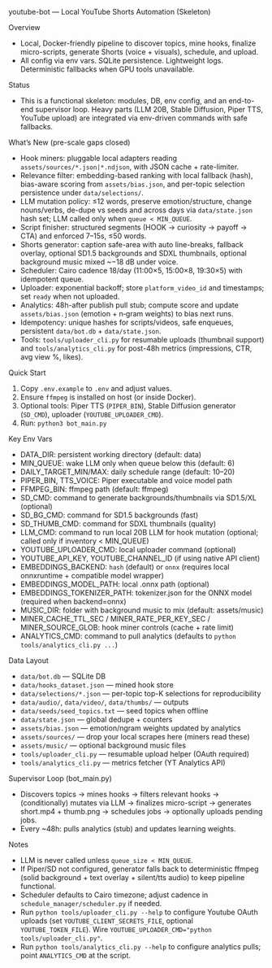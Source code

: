 youtube-bot — Local YouTube Shorts Automation (Skeleton)

Overview
- Local, Docker-friendly pipeline to discover topics, mine hooks, finalize micro-scripts, generate Shorts (voice + visuals), schedule, and upload.
- All config via env vars. SQLite persistence. Lightweight logs. Deterministic fallbacks when GPU tools unavailable.

Status
- This is a functional skeleton: modules, DB, env config, and an end-to-end supervisor loop. Heavy parts (LLM 20B, Stable Diffusion, Piper TTS, YouTube upload) are integrated via env-driven commands with safe fallbacks.

What’s New (pre-scale gaps closed)
- Hook miners: pluggable local adapters reading `assets/sources/*.json|*.ndjson`, with JSON cache + rate-limiter.
- Relevance filter: embedding-based ranking with local fallback (hash), bias-aware scoring from `assets/bias.json`, and per-topic selection persistence under `data/selections/`.
- LLM mutation policy: ≤12 words, preserve emotion/structure, change nouns/verbs, de-dupe vs seeds and across days via `data/state.json` hash set; LLM called only when `queue < MIN_QUEUE`.
- Script finisher: structured segments (HOOK → curiosity → payoff → CTA) and enforced 7–15s, ≤50 words.
- Shorts generator: caption safe-area with auto line-breaks, fallback overlay, optional SD1.5 backgrounds and SDXL thumbnails, optional background music mixed ~−18 dB under voice.
- Scheduler: Cairo cadence 18/day (11:00×5, 15:00×8, 19:30×5) with idempotent queue.
- Uploader: exponential backoff; store `platform_video_id` and timestamps; set `ready` when not uploaded.
- Analytics: 48h-after publish pull stub; compute score and update `assets/bias.json` (emotion + n‑gram weights) to bias next runs.
- Idempotency: unique hashes for scripts/videos, safe enqueues, persistent `data/bot.db` + `data/state.json`.
- Tools: `tools/uploader_cli.py` for resumable uploads (thumbnail support) and `tools/analytics_cli.py` for post-48h metrics (impressions, CTR, avg view %, likes).

Quick Start
1) Copy `.env.example` to `.env` and adjust values.
2) Ensure `ffmpeg` is installed on host (or inside Docker).
3) Optional tools: Piper TTS (`PIPER_BIN`), Stable Diffusion generator (`SD_CMD`), uploader (`YOUTUBE_UPLOADER_CMD`).
4) Run: `python3 bot_main.py`

Key Env Vars
- DATA_DIR: persistent working directory (default: data)
- MIN_QUEUE: wake LLM only when queue below this (default: 6)
- DAILY_TARGET_MIN/MAX: daily schedule range (default: 10–20)
- PIPER_BIN, TTS_VOICE: Piper executable and voice model path
- FFMPEG_BIN: ffmpeg path (default: ffmpeg)
- SD_CMD: command to generate backgrounds/thumbnails via SD1.5/XL (optional)
- SD_BG_CMD: command for SD1.5 backgrounds (fast)
- SD_THUMB_CMD: command for SDXL thumbnails (quality)
- LLM_CMD: command to run local 20B LLM for hook mutation (optional; called only if inventory < MIN_QUEUE)
- YOUTUBE_UPLOADER_CMD: local uploader command (optional)
- YOUTUBE_API_KEY, YOUTUBE_CHANNEL_ID (if using native API client)
- EMBEDDINGS_BACKEND: `hash` (default) or `onnx` (requires local onnxruntime + compatible model wrapper)
- EMBEDDINGS_MODEL_PATH: local .onnx path (optional)
- EMBEDDINGS_TOKENIZER_PATH: tokenizer.json for the ONNX model (required when backend=onnx)
- MUSIC_DIR: folder with background music to mix (default: assets/music)
- MINER_CACHE_TTL_SEC / MINER_RATE_PER_KEY_SEC / MINER_SOURCE_GLOB: hook miner controls (cache + rate limit)
- ANALYTICS_CMD: command to pull analytics (defaults to `python tools/analytics_cli.py ...`)

Data Layout
- `data/bot.db` — SQLite DB
- `data/hooks_dataset.json` — mined hook store
- `data/selections/*.json` — per-topic top-K selections for reproducibility
- `data/audio/`, `data/video/`, `data/thumbs/` — outputs
- `data/seeds/seed_topics.txt` — seed topics when offline
- `data/state.json` — global dedupe + counters
- `assets/bias.json` — emotion/ngram weights updated by analytics
- `assets/sources/` — drop your local scrapes here (miners read these)
- `assets/music/` — optional background music files
- `tools/uploader_cli.py` — resumable upload helper (OAuth required)
- `tools/analytics_cli.py` — metrics fetcher (YT Analytics API)

Supervisor Loop (bot_main.py)
- Discovers topics → mines hooks → filters relevant hooks → (conditionally) mutates via LLM → finalizes micro-script → generates short.mp4 + thumb.png → schedules jobs → optionally uploads pending jobs.
- Every ~48h: pulls analytics (stub) and updates learning weights.

Notes
- LLM is never called unless `queue_size < MIN_QUEUE`.
- If Piper/SD not configured, generator falls back to deterministic ffmpeg (solid background + text overlay + silent/tts audio) to keep pipeline functional.
- Scheduler defaults to Cairo timezone; adjust cadence in `schedule_manager/scheduler.py` if needed.
- Run `python tools/uploader_cli.py --help` to configure Youtube OAuth uploads (set `YOUTUBE_CLIENT_SECRETS_FILE`, optional `YOUTUBE_TOKEN_FILE`). Wire `YOUTUBE_UPLOADER_CMD="python tools/uploader_cli.py"`.
- Run `python tools/analytics_cli.py --help` to configure analytics pulls; point `ANALYTICS_CMD` at the script.
